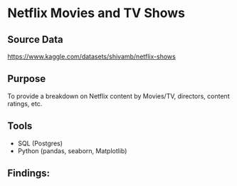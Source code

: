 # Netflix Movies and TV Shows
## Source Data
https://www.kaggle.com/datasets/shivamb/netflix-shows

## Purpose
To provide a breakdown on Netflix content by Movies/TV, directors, content ratings, etc.

## Tools
- SQL (Postgres)
- Python (pandas, seaborn, Matplotlib)

## Findings:


